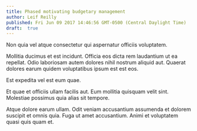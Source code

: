 ```yaml
---
title: Phased motivating budgetary management
author: Leif Reilly
published: Fri Jun 09 2017 14:46:56 GMT-0500 (Central Daylight Time)
draft:  true
---
```

Non quia vel atque consectetur qui aspernatur officiis voluptatem.

Mollitia ducimus et est incidunt. Officia eos dicta rem laudantium ut ea repellat. Odio laboriosam autem dolores nihil nostrum aliquid aut. Quaerat dolores earum quidem voluptatibus ipsum est est eos.

Est expedita vel est eum quae.

Et quae et officiis ullam facilis aut. Eum mollitia quisquam velit sint. Molestiae possimus quia alias sit tempore.

Atque dolore earum ullam. Odit veniam accusantium assumenda et dolorem suscipit et omnis quia. Fuga ut amet accusantium. Animi et voluptatem quasi quis quam et.



